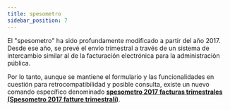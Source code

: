 ```yaml
---
title: spesometro
sidebar_position: 7
---
```


El "spesometro" ha sido profundamente modificado a partir del año 2017. Desde ese año, se prevé el envío trimestral a través de un sistema de intercambio similar al de la facturación electrónica para la administración pública.

Por lo tanto, aunque se mantiene el formulario y las funcionalidades en cuestión para retrocompatibilidad y posible consulta, existe un nuevo comando específico denominado **[spesometro 2017 facturas trimestrales (Spesometro 2017 fatture trimestrali)](/docs/finance-area/declarations/declarations/spesometro-2017-quarterly)**.